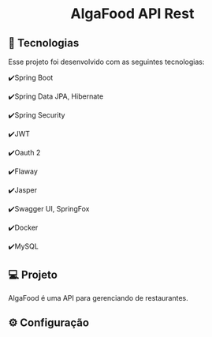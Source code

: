 <h1 align="center">
   AlgaFood API Rest
</h1>

## :rocket: Tecnologias

Esse projeto foi desenvolvido com as seguintes tecnologias:

✔️Spring Boot

✔️Spring Data JPA, Hibernate

✔️Spring Security

✔️JWT

✔️Oauth 2

✔️Flaway

✔️Jasper

✔️Swagger UI, SpringFox

✔️Docker

✔️MySQL

## 💻 Projeto

AlgaFood é uma API para gerenciando de restaurantes.

## ⚙ Configuração